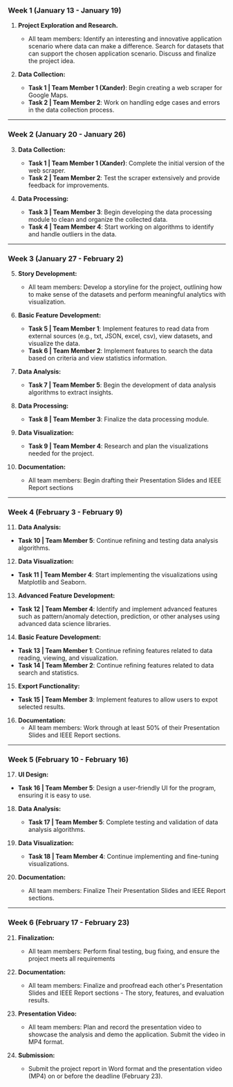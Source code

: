 ### Week 1 (January 13 - January 19)

1. **Project Exploration and Research.**
   - All team members: Identify an interesting and innovative application scenario where data can make a difference. Search for datasets that can support the chosen application scenario. Discuss and finalize the project idea.

2. **Data Collection:**
   - **Task 1 | Team Member 1 (Xander)**: Begin creating a web scraper for Google Maps.
   - **Task 2 | Team Member 2**: Work on handling edge cases and errors in the data collection process.

---

### Week 2 (January 20 - January 26)

3. **Data Collection:**
   - **Task 1 | Team Member 1 (Xander)**: Complete the initial version of the web scraper.
   - **Task 2 | Team Member 2**: Test the scraper extensively and provide feedback for improvements.

4. **Data Processing:**
   - **Task 3 | Team Member 3**: Begin developing the data processing module to clean and organize the collected data.
   - **Task 4 | Team Member 4**: Start working on algorithms to identify and handle outliers in the data.

---

### Week 3 (January 27 - February 2)

5. **Story Development:**
   - All team members: Develop a storyline for the project, outlining how to make sense of the datasets and perform meaningful analytics with visualization.

6. **Basic Feature Development:**
   - **Task 5 | Team Member 1**: Implement features to read data from external sources (e.g., txt, JSON, excel, csv), view datasets, and visualize the data.
   - **Task 6 | Team Member 2**: Implement features to search the data based on criteria and view statistics information.

7. **Data Analysis:**
   - **Task 7 | Team Member 5**: Begin the development of data analysis algorithms to extract insights.

8. **Data Processing:**
   - **Task 8 | Team Member 3**: Finalize the data processing module.

9. **Data Visualization:**
   - **Task 9 | Team Member 4**: Research and plan the visualizations needed for the project.

10. **Documentation:**
    - All team members: Begin drafting their Presentation Slides and IEEE Report sections

---

### Week 4 (February 3 - February 9)

11. **Data Analysis:**
   - **Task 10 | Team Member 5**: Continue refining and testing data analysis algorithms.

12. **Data Visualization:**
   - **Task 11 | Team Member 4**: Start implementing the visualizations using Matplotlib and Seaborn.

13. **Advanced Feature Development:**
   - **Task 12 | Team Member 4**: Identify and implement advanced features such as pattern/anomaly detection, prediction, or other analyses using advanced data science libraries.

14. **Basic Feature Development:**
   - **Task 13 | Team Member 1**: Continue refining features related to data reading, viewing, and visualization.
   - **Task 14 | Team Member 2**: Continue refining features related to data search and statistics.

15. **Export Functionality:**
   - **Task 15 | Team Member 3**: Implement features to allow users to expot selected results.

16. **Documentation:**
    - All team members: Work through at least 50% of their Presentation Slides and IEEE Report sections.

---

### Week 5 (February 10 - February 16)

17. **UI Design:**
   - **Task 16 | Team Member 5**: Design a user-friendly UI for the program, ensuring it is easy to use.

18. **Data Analysis:**
    - **Task 17 | Team Member 5**: Complete testing and validation of data analysis algorithms.

19. **Data Visualization:**
    - **Task 18 | Team Member 4**: Continue implementing and fine-tuning visualizations.

20. **Documentation:**
    - All team members: Finalize Their Presentation Slides and IEEE Report sections.

---

### Week 6 (February 17 - February 23)

21. **Finalization:**
    - All team members: Perform final testing, bug fixing, and ensure the project meets all requirements

22. **Documentation:**
    - All team members: Finalize and proofread each other's Presentation Slides and IEEE Report sections - The story, features, and evaluation results.

23. **Presentation Video:**
    - All team members: Plan and record the presentation video to showcase the analysis and demo the application. Submit the video in MP4 format.

24. **Submission:**
    - Submit the project report in Word format and the presentation video (MP4) on or before the deadline (February 23).
